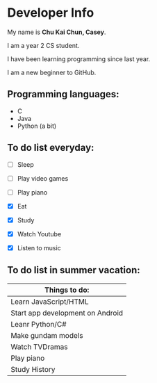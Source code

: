 # Developer Info

My name is **Chu Kai Chun, Casey**. 

I am a year 2 CS student.

I have been learning programming since last year.

I am a new beginner to GitHub.

## Programming languages:

- C
- Java
- Python (a bit)



## To do list everyday:

- [ ] Sleep
- [ ] Play video games
- [ ] Play piano


- [x] Eat
- [x] Study
- [x] Watch Youtube
- [x] Listen to music


## To do list in summer vacation:

| Things to do:                    |
| -------------------------------- |
| Learn  JavaScript/HTML           |
| Start app development on Android |
| Leanr Python/C#                  |
| Make gundam models               |
| Watch TVDramas                   |
| Play piano                       |
| Study History                    |















